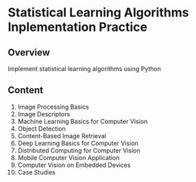 # **Statistical Learning Algorithms Inplementation Practice** 

Overview
---

Implement statistical learning algorithms using Python

Content
---

01. Image Processing Basics
02. Image Descriptors
03. Machine Learning Basics for Computer Vision
04. Object Detection
05. Content-Based Image Retrieval
06. Deep Learning Basics for Computer Vision
07. Distributed Computing for Computer Vision
08. Mobile Computer Vision Application
09. Computer Vision on Embedded Devices
10. Case Studies
